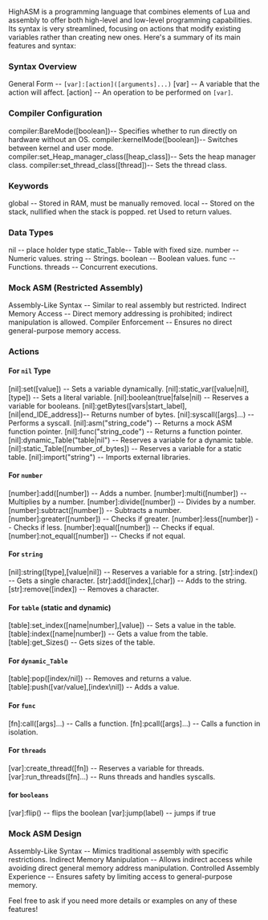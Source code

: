 
HighASM is a programming language that combines elements of Lua and assembly to offer both high-level and low-level programming capabilities. Its syntax is very streamlined, focusing on actions that modify existing variables rather than creating new ones. Here's a summary of its main features and syntax:

### Syntax Overview
  General Form -- `[var]:[action]([arguments]...)`
  [var] -- A variable that the action will affect.
  [action] -- An operation to be performed on `[var]`.

### Compiler Configuration

  compiler:BareMode([boolean])-- Specifies whether to run directly on hardware without an OS.
  compiler:kernelMode([boolean])-- Switches between kernel and user mode.
  compiler:set_Heap_manager_class([heap_class])-- Sets the heap manager class.
  compiler:set_thread_class([thread])-- Sets the thread class.

### Keywords
  global -- Stored in RAM, must be manually removed.
  local -- Stored on the stack, nullified when the stack is popped.
  ret   Used to return values.

### Data Types
  nil -- place holder type
  static_Table-- Table with fixed size.
  number -- Numeric values.
  string -- Strings.
  boolean -- Boolean values.
  func -- Functions.
  threads -- Concurrent executions.

### Mock ASM (Restricted Assembly)
  Assembly-Like Syntax -- Similar to real assembly but restricted.
  Indirect Memory Access -- Direct memory addressing is prohibited; indirect manipulation is allowed.
  Compiler Enforcement -- Ensures no direct general-purpose memory access.

### Actions

#### For `nil` Type
  [nil]:set([value]) -- Sets a variable dynamically.
  [nil]:static_var([value|nil],[type]) -- Sets a literal variable.
  [nil]:boolean(true|false|nil) -- Reserves a variable for booleans.
  [nil]:getBytes([vars|start_label],[nil|end_IDE_address])-- Returns number of bytes.
  [nil]:syscall([args]...) -- Performs a syscall.
  [nil]:asm("string_code") -- Returns a mock ASM function pointer.
  [nil]:func("string_code") -- Returns a function pointer.
  [nil]:dynamic_Table("table|nil") -- Reserves a variable for a dynamic table.
  [nil]:static_Table([number_of_bytes]) -- Reserves a variable for a static table.
  [nil]:import("string") -- Imports external libraries.

#### For `number`
  [number]:add([number]) -- Adds a number.
  [number]:multi([number]) -- Multiplies by a number.
  [number]:divide([number]) -- Divides by a number.
  [number]:subtract([number]) -- Subtracts a number.
  [number]:greater([number]) -- Checks if greater.
  [number]:less([number]) -- Checks if less.
  [number]:equal([number]) -- Checks if equal.
  [number]:not_equal([number]) -- Checks if not equal.

#### For `string`
  [nil]:string([type],[value|nil]) -- Reserves a variable for a string.
  [str]:index() -- Gets a single character.
  [str]:add([index],[char]) -- Adds to the string.
  [str]:remove([index]) -- Removes a character.

#### For `table` (static and dynamic)
  [table]:set_index([name|number],[value]) -- Sets a value in the table.
  [table]:index([name|number]) -- Gets a value from the table.
  [table]:get_Sizes() -- Gets sizes of the table.

#### For `dynamic_Table`
  [table]:pop([index/nil]) -- Removes and returns a value.
  [table]:push([var/value],[index\nil]) -- Adds a value.

#### For `func`
  [fn]:call([args]...) -- Calls a function.
  [fn]:pcall([args]...) -- Calls a function in isolation.

#### For `threads`
  [var]:create_thread([fn]) -- Reserves a variable for threads.
  [var]:run_threads([fn]...) -- Runs threads and handles syscalls.

#### for `booleans`
  [var]:flip() -- flips the boolean
  [var]:jump(label) -- jumps if true


### Mock ASM Design
  Assembly-Like Syntax -- Mimics traditional assembly with specific restrictions.
  Indirect Memory Manipulation -- Allows indirect access while avoiding direct general memory address manipulation.
  Controlled Assembly Experience -- Ensures safety by limiting access to general-purpose memory.

  Feel free to ask if you need more details or examples on any of these features!
